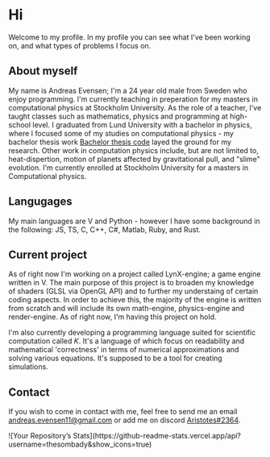 # Hi
Welcome to my profile. In my profile you can see what I've been working on, and what types of problems I focus on.

## About myself
My name is Andreas Evensen; I'm a 24 year old male from Sweden who enjoy programming. I'm currently teaching in preperation for my masters in computational physics at Stockholm University. As the role of a teacher, I've taught classes such as mathematics, physics and programming at high-school level. I graduated from Lund University with a bachelor in physics, where I focused some of my studies on computational physics - my bachelor thesis work [Bachelor thesis code](../../../Bachelor-Thesis) layed the ground for my research. Other work in computation physics include, but are not limited to, heat-dispertion, motion of planets affected by gravitational pull, and "slime" evolution. I'm currently enrolled at Stockholm University for a masters in Computational physics.

## Langugages
My main languages are V and Python - however I have some background in the following: JS, TS, C, C++, C#, Matlab, Ruby, and Rust.

## Current project
As of right now I'm working on a project called LynX-engine; a game engine written in V. The main purpose of this project is to broaden my knowledge of shaders (GLSL via OpenGL API) and to further my understaing of certain coding aspects. In order to achieve this, the majority of the engine is written from scratch and will include its own math-engine, physics-engine and render-engine. As of right now, I'm having this project on hold.

I'm also currently developing a programming language suited for scientific computation called _K_. It's a language of which focus on readability and mathematical 'correctness' in terms of numerical approximations and solving various equations. It's supposed to be a tool for creating simulations.

## Contact
If you wish to come in contact with me, feel free to send me an email andreas.evensen11@gmail.com or add me on discord <ins> Aristotes#2364</ins>.

<!---
thesombady/thesombady is a ✨ special ✨ repository because its `README.md` (this file) appears on your GitHub profile.
You can click the Preview link to take a look at your changes.
--->

<div aling="center">
  ![Your Repository’s Stats](https://github-readme-stats.vercel.app/api?username=thesombady&show_icons=true)
</div>
